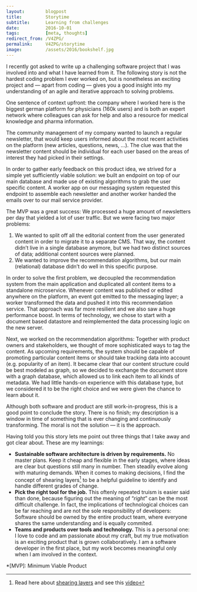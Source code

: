 ```yaml
---
layout:        blogpost
title:         Storytime
subtitle:      Learning from challenges
date:          2016-10-01
tags:          [meta, thoughts]
redirect_from: /V4ZPG/
permalink:     V4ZPG/storytime
image:         /assets/2016/bookshelf.jpg
---
```


I recently got asked to write up a challenging software project that I was involved into and what I have learned from it. The following story is not the hardest coding problem I ever worked on, but is nonetheless an exciting project and — apart from coding — gives you a good insight into my understanding of an agile and iterative approach to solving problems.

One sentence of context upfront: the company where I worked here is the biggest german platform for physicians (160k users) and is both an expert network where colleagues can ask for help and also a resource for medical knowledge and pharma information.

The community management of my company wanted to launch a regular newsletter, that would keep users informed about the most recent activities on the platform (new articles, questions, news, …). The clue was that the newsletter content should be individual for each user based on the areas of interest they had picked in their settings.

In order to gather early feedback on this product idea, we strived for a simple yet sufficiently viable solution: we built an endpoint on top of our main database and made use of existing algorithms to grab the user specific content. A worker app on our messaging system  requested this endpoint to assemble each newsletter and another worker handed the emails over to our mail service provider.

The MVP was a great success: We processed a huge amount of newsletters per day that yielded a lot of user traffic. But we were facing two major problems:

1. We wanted to split off all the editorial content from the user generated content in order to migrate it to a separate CMS. That way, the content didn’t live in a single database anymore, but we had two distinct sources of data; additional content sources were planned.
2. We wanted to improve the recommendation algorithms, but our main (relational) database didn’t do well in this specific purpose.

In order to solve the first problem, we decoupled the recommendation system from the main application and duplicated all content items to a standalone microservice. Whenever content was published or edited anywhere on the platform, an event got emitted to the messaging layer; a worker transformed the data and pushed it into this recommendation service. That approach was far more resilient and we also saw a huge performance boost. In terms of technology, we chose to start with a document based datastore and reimplemented the data processing logic on the new server.

Next, we worked on the recommendation algorithms: Together with product owners and stakeholders, we thought of more sophisticated ways to tag the content. As upcoming requirements, the system should be capable of promoting particular content items or should take tracking data into account (e.g. popularity of an item). It became clear that our content structure could be best modeled as graph, so we decided to exchange the document store with a graph database, which allowed us to link each item to all kinds of metadata. We had little hands-on experience with this database type, but we considered it to be the right choice and we were given the chance to learn about it.

Although both software and product are still work-in-progress, this is a good point to conclude the story. There is no finish; my description is a window in time of something that is ever changing and continuously transforming. The moral is not the solution — it is the approach.

Having told you this story lets me point out three things that I take away and got clear about. These are my learnings:

- **Sustainable software architecture is driven by requirements.** No master plans. Keep it cheap and flexible in the early stages, where ideas are clear but questions still many in number. Then steadily evolve along with maturing demands. When it comes to making decisions, I find the concept of shearing layers[^1] to be a helpful guideline to identify and handle different grades of change.
- **Pick the right tool for the job.** This oftenly repeated truism is easier said than done, because figuring out the meaning of “*right*” can be the most difficult challenge. In fact, the implications of technological choices can be far reaching and are not the sole responsibility of developers: Software should be owned by the entire product team, where everyone shares the same understanding and is equally commited.
- **Teams and products over tools and technology.** This is a personal one: I love to code and am passionate about my craft, but my true motivation is an exciting product that is grown collaboratively. I am a software developer in the first place, but my work becomes meaningful only when I am involved in the context.


[^1]: Read here about [shearing layers](https://en.wikipedia.org/wiki/Shearing_layers) and see this [video](https://www.youtube.com/watch?v=HTSbtM12IZw)

*[MVP]: Minimum Viable Product
